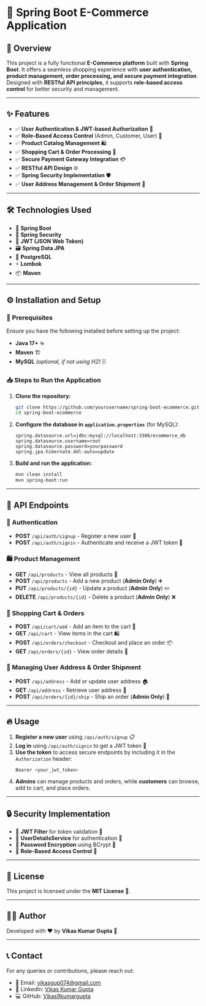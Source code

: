 # 🌟 Spring Boot E-Commerce Application

## 🚀 Overview
This project is a fully functional **E-Commerce platform** built with **Spring Boot**. It offers a seamless shopping experience with **user authentication, product management, order processing, and secure payment integration**. Designed with **RESTful API principles**, it supports **role-based access control** for better security and management.

---

## ✨ Features
- ✅ **User Authentication & JWT-based Authorization** 🔐  
- ✅ **Role-Based Access Control** (Admin, Customer, User) 🛂  
- ✅ **Product Catalog Management** 🛍️  
- ✅ **Shopping Cart & Order Processing** 🛒  
- ✅ **Secure Payment Gateway Integration** 💳  
- ✅ **RESTful API Design** 🌐  
- ✅ **Spring Security Implementation** 🛡️  
- ✅ **User Address Management & Order Shipment** 🚚  

---

## 🛠 Technologies Used
- 🚀 **Spring Boot**  
- 🔐 **Spring Security**  
- 🔑 **JWT (JSON Web Token)**  
- 🗃️ **Spring Data JPA**  
- 🐬 **PostgreSQL** 
- ⚡ **Lombok**  
- 📦 **Maven**  

---

## ⚙️ Installation and Setup

### 📌 Prerequisites
Ensure you have the following installed before setting up the project:
- **Java 17+** ☕
- **Maven** 🏗️
- **MySQL** *(optional, if not using H2)* 🗄️

### 📥 Steps to Run the Application
1. **Clone the repository:**
   ```sh
   git clone https://github.com/yourusername/spring-boot-ecommerce.git
   cd spring-boot-ecommerce
   ```
2. **Configure the database in `application.properties`** (for MySQL):
   ```properties
   spring.datasource.url=jdbc:mysql://localhost:3306/ecommerce_db
   spring.datasource.username=root
   spring.datasource.password=yourpassword
   spring.jpa.hibernate.ddl-auto=update
   ```
3. **Build and run the application:**
   ```sh
   mvn clean install
   mvn spring-boot:run
   ```

---

## 📁 API Endpoints

### 🔐 Authentication
- **POST** `/api/auth/signup` - Register a new user 📝
- **POST** `/api/auth/signin` - Authenticate and receive a JWT token 🔑

### 🛍️ Product Management
- **GET** `/api/products` - View all products 📜
- **POST** `/api/products` - Add a new product (**Admin Only**) ➕
- **PUT** `/api/products/{id}` - Update a product (**Admin Only**) ✏️
- **DELETE** `/api/products/{id}` - Delete a product (**Admin Only**) ❌

### 🛒 Shopping Cart & Orders
- **POST** `/api/cart/add` - Add an item to the cart 🛒
- **GET** `/api/cart` - View items in the cart 🛍️
- **POST** `/api/orders/checkout` - Checkout and place an order 📦
- **GET** `/api/orders/{id}` - View order details 📝

### 📍 Managing User Address & Order Shipment
- **POST** `/api/address` - Add or update user address 🏠
- **GET** `/api/address` - Retrieve user address 📍
- **POST** `/api/orders/{id}/ship` - Ship an order (**Admin Only**) 🚚

---

## 🔥 Usage
1. **Register a new user** using `/api/auth/signup` 📋
2. **Log in** using `/api/auth/signin` to get a JWT token 🔑
3. **Use the token** to access secure endpoints by including it in the `Authorization` header:
   ```sh
   Bearer <your_jwt_token>
   ```
4. **Admins** can manage products and orders, while **customers** can browse, add to cart, and place orders.

---

## 🔒 Security Implementation
- 🔹 **JWT Filter** for token validation 🔐  
- 🔹 **UserDetailsService** for authentication 👤  
- 🔹 **Password Encryption** using BCrypt 🔑  
- 🔹 **Role-Based Access Control** 🛂  

---

## 📜 License
This project is licensed under the **MIT License** 📝.

---

## 👨‍💻 Author
Developed with ❤️ by **Vikas Kumar Gupta** 🚀

---

## 📞 Contact
For any queries or contributions, please reach out:
- 📧 Email: vikasgup074@gmail.com  
- 🔗 LinkedIn: [Vikas Kumar Gupta](https://www.linkedin.com/in/work-with-vikas/)  
- 💻 GitHub: [Vikas9kumargupta](https://github.com/Vikas9kumargupta)  
